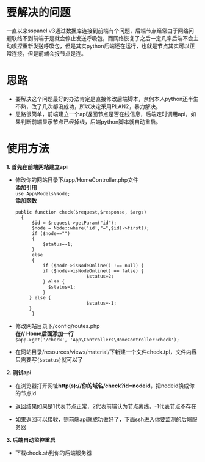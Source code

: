 # 要解决的问题
一直以来sspanel v3通过数据库连接到前端有个问题，后端节点经常由于网络问题联络不到前端于是就会停止发送呼吸包，而网络恢复了之后一定几率后端不会主动嗅探重新发送呼吸包，但是其实python后端还在运行，也就是节点其实可以正常连接，但是前端会报节点是连。

# 思路
- 要解决这个问题最好的办法肯定是直接修改后端脚本，奈何本人python还半生不熟，改了几次都没成功，所以决定采用PLAN2，暴力解决。
- 思路很简单，前端建立一个api返回节点是否在线信息，后端定时调用api，如果判断前端显示节点已经掉线，后端python脚本就自动重启。

# 使用方法
**1. 首先在前端网站建立api**
- 修改你的网站目录下/app/HomeController.php文件<br>**添加引用**<br> `use App\Models\Node;`<br>**添加函数**<br>
  ```
  public function check($request,$response, $args)
	{
		$id = $request->getParam("id");
		$node = Node::where('id',"=",$id)->first();
		if ($node=="")
		{
			$status=-1;
		}
		else
		{
			if ($node->isNodeOnline() !== null) {
            if ($node->isNodeOnline() == false) {
							$status=2;
            } else {
              $status=1;
            }
       } else {
							$status=-1;
       }
		}
    ```

- 修改网站目录下/config/routes.php<br>**在// Home后面添加一行**<br>`$app->get('/check', 'App\Controllers\HomeController:check');`

- 在网站目录/resources/views/material/下新建一个文件check.tpl，文件内容只需要写`{$status}`就可以了

**2. 测试api**
- 在浏览器打开网址**http(s)://你的域名/check?id=nodeid**，把nodeid换成你的节点id

- 返回结果如果是1代表节点正常，2代表前端认为节点离线，-1代表节点不存在

- 如果返回可以接收，则前端api就成功做好了，下面ssh进入你要监测的后端服务器

**3. 后端自动监控重启**
- 下载check.sh到你的后端服务器
